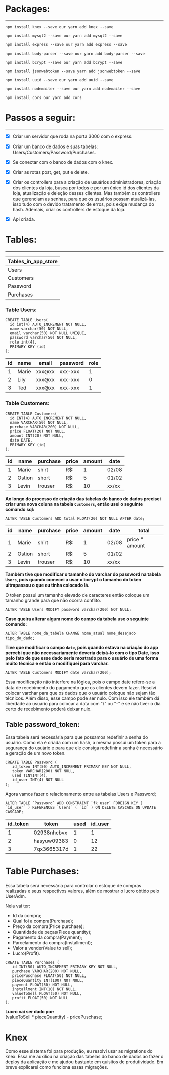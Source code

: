 # Packages:
---

```
npm install knex --save our yarn add knex --save

npm install mysql2 --save our yarn add mysql2 --save

npm install express --save our yarn add express --save

npm install body-parser --save our yarn add body-parser --save

npm install bcrypt --save our yarn add bcrypt --save

npm install jsonwebtoken --save yarn add jsonwebtoken --save

npm install uuid --save our yarn add uuid --save

npm install nodemailer --save our yarn add nodemailer --save

npm install cors our yarn add cors

```
# Passos a seguir:
---

- [x] Criar um servidor que roda na porta 3000 com o express.

- [x] Criar um banco de dados e suas tabelas: Users/Customers/Password/Purchases.

- [x] Se conectar com o banco de dados com o knex.

- [x] Criar as rotas post, get, put e delete.

- [x] Criar os controllers para a criação de usuários administradores, criação dos clientes da loja, busca por todos e por um único id dos clientes da loja, atualização e deleção desses clientes. Mas também os controllers que gerenciam as senhas, para que os usuários possam atualizá-las, isso tudo com o devido tratamento de erros, pois exige mudança do hash. Ademais, criar os controllers de estoque da loja.

- [x] Api criada.



# Tables:
---

| Tables_in_app_store |  
|:--------------------|
| Users               |
| Customers           |
| Password                    |
| Purchases           |


### Table Users:

```
CREATE TABLE Users(
  id int(4) AUTO_INCREMENT NOT NULL,
  name varchar(50) NOT NULL,
  email varchar(50) NOT NULL UNIQUE,
  password varchar(50) NOT NULL,
  role int(4),
  PRIMARY KEY (id)
);

```

| id |  name |  email | password | role |
|----|-------|--------|----------|------|
|  1 | Marie | xxx@xx | xxx-xxx  |  1   |
|  2 | Lily  | xxx@xx | xxx-xxx  |  0   |
|  3 |  Ted  | xxx@xx | xxx-xxx  |  1   |

### Table Customers:

```
CREATE TABLE Customers(
  id INT(4) AUTO_INCREMENT NOT NULL,
  name VARCHAR(50) NOT NULL,
  purchase VARCHAR(200) NOT NULL,
  price FLOAT(20) NOT NULL,
  amount INT(20) NOT NULL,
  date DATE,
  PRIMARY KEY (id)
);

```

| id |  name | purchase | price | amount |     date      |
|----|-------|--------- |-------|--------|---------------|
|  1 | Marie |  shirt   |  R$:  |   1    |    02/08      |
|  2 | Ostion|  short   |  R$:  |   5    |    01/02      |
|  3 | Levin |  trouser |  R$:  |   10   |    xx/xx      |



**Ao longo do processo de criação das tabelas do banco de dados precisei criar uma nova coluna na tabela ```Customers```, então usei o seguinte comando sql:**

```
ALTER TABLE Customers ADD total FLOAT(20) NOT NULL AFTER date;
```

| id |  name | purchase | price | amount | date          |    total     |
|----|-------|--------- |-------|--------|---------------|--------------|
|  1 | Marie |  shirt   |  R$:  |   1    |    02/08      |price * amount|
|  2 | Ostion|  short   |  R$:  |   5    |    01/02      |              |
|  3 | Levin |  trouser |  R$:  |   10   |    xx/xx      |              |

**Também tive que modificar o tamanho do varchar do password na tabela ```Users```, pois quando comecei a usar o bcrypt o tamanho do token ultrapassou o que eu tinha colocado lá.**

O token possui um tamanho elevado de caracteres então coloque um tamanho grande para que não ocorra conflito.

```
ALTER TABLE Users MODIFY password varchar(200) NOT NULL;

```
**Caso queira alterar algum nome do campo da tabela use o seguinte comando:**

```
ALTER TABLE nome_da_tabela CHANGE nome_atual nome_desejado tipo_do_dado;
```

**Tive que modificar o campo ```date```, pois quando estava na criação do app percebi que não necessariamente deveria deixá-lo com o tipo Date, isso pelo fato de que esse dado seria mostrado para o usuário de uma forma muito técnica e então o modifiquei para varchar.**

```
ALTER TABLE Customers MODIFY date varchar(200);

```
Essa modificação não interfere na lógica, pois o campo date refere-se a data de recebimento do pagamento que os clientes devem fazer. Resolvi colocar varchar para que os dados que o usuário coloque não sejam tão técnicos. Além disso, esse campo pode ser nulo. Com isso ele também dá liberdade ao usuário para colocar a data com "/" ou "-" e se não tiver o dia certo de recebimento poderá deixar nulo.

## Table password_token:


Essa tabela será necessária para que possamos redefinir a senha do usuário. Como ela é criada com um hash, a mesma possui um token para a segurança do usuário e para que ele consiga redefinir a senha é necessário a geração de um novo token.

```
CREATE TABLE Password (
   id_token INT(50) AUTO_INCREMENT PRIMARY KEY NOT NULL,
   token VARCHAR(200) NOT NULL,
   used TINYINT(4),
   id_user INT(4) NOT NULL
);

```
Agora vamos fazer o relacionamento entre as tabelas Users e Password;

```
ALTER TABLE `Password` ADD CONSTRAINT `fk_user` FOREIGN KEY ( `id_user` ) REFERENCES `Users` ( `id` ) ON DELETE CASCADE ON UPDATE CASCADE;

```

| id_token |    token    | used | id_user |
|----------|-------------|------|---------|
|     1    | 02938nhcbvx |  1   |    1    |  
|     2    | hasyuw09383 |  0   |    12   |
|     3    | 7qx3665317d |  1   |    22   |

# Table Purchases:

Essa tabela será necessária para controlar o estoque de compras realizadas e seus respectivos valores, além de mostrar o lucro obtido pelo UserAdm.

Nela vai ter:
- Id da compra;
- Qual foi a compra(Purchase);
- Preço da compra(Price purchase);
- Quantidade de peças(Piece quantity);
- Pagamento da compra(Payment);
- Parcelamento da compra(Installment);
- Valor a vender(Value to sell);
- Lucro(Profit).

```
CREATE TABLE Purchases (
   id INT(50) AUTO_INCREMENT PRIMARY KEY NOT NULL,
   purchase VARCHAR(200) NOT NULL,
   pricePuschase FLOAT(50) NOT NULL,
   pieceQuantity INT(100) NOT NULL,
   payment FLOAT(50) NOT NULL,
   installment INT(10) NOT NULL,
   valueToSell FLOAT(50) NOT NULL,
   profit FLOAT(50) NOT NULL
);

```

**Lucro vai ser dado por:** <br />
(valueToSell *  pieceQuantity) - pricePuschase;


# Knex

Como esse sistema foi para produção, eu resolvi usar as migrations do knex. Essa me auxiliou na criação das tabelas do banco de dados ao fazer o deploy da aplicação e me ajudou bastante em quisitos de produtividade. Em breve explicarei como funciona essas migrações.
